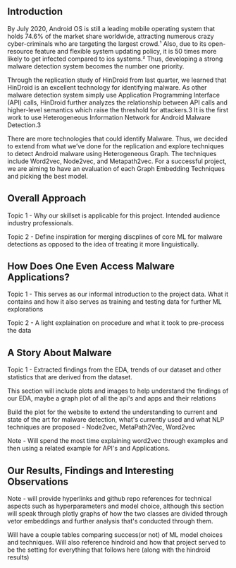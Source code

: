 ## Introduction 
 
By July 2020, Android OS is still a leading mobile operating system that holds 74.6% of the market share worldwide, attracting numerous crazy cyber-criminals who are targeting the largest crowd.¹ Also, due to its open-resource feature and flexible system updating policy, it is 50 times more likely to get infected compared to ios systems.² Thus, developing a strong malware detection system becomes the number one priority.

Through the replication study of HinDroid from last quarter, we learned that HinDroid is an excellent technology for identifying malware. As other malware detection system simply use Application Programming Interface (API) calls, HinDroid further analyzes the relationship between API calls and higher-level semantics which raise the threshold for attackers.3 It is the first work to use Heterogeneous Information Network for Android Malware Detection.3

There are more technologies that could identify Malware. Thus, we decided to extend from what we’ve done for the replication and explore techniques to detect Android malware using Heterogeneous Graph. The techniques include Word2vec, Node2vec, and Metapath2vec. For a successful project, we are aiming to have an evaluation of each Graph Embedding Techniques and picking the best model.


## Overall Approach 
Topic 1 - Why our skillset is applicable for this project. Intended audience industry professionals.

Topic 2 - Define inspiration for merging discplines of core ML for malware detections as opposed to the idea of treating it more linguistically. 

## How Does One Even Access Malware Applications?
Topic 1 - This serves as our informal introduction to the project data. What it contains and how it also serves as training and testing data for further ML explorations

Topic 2 - A light explaination on procedure and what it took to pre-process the data

## A Story About Malware 
Topic 1 - Extracted findings from the EDA, trends of our dataset and other statistics that are derived from the dataset. 

This section will include plots and images to help understand the findings of our EDA, maybe a graph plot of all the api's and apps and their relations

Build the plot for the website to extend the understanding to current and state of the art for malware detection, what's currently used and what NLP techniques are proposed - Node2vec, MetaPath2Vec, Word2vec

Note - Will spend the most time explaining word2vec through examples and then using a related example for API's and Applications. 


## Our Results, Findings and Interesting Observations
Note - will provide hyperlinks and github repo references for technical aspects such as hyperparameters and model choice, although this section will speak through plotly graphs of how the two classes are divided through vetor embeddings and further analysis that's conducted through them. 

Will have a couple tables comparing success(or not) of ML model choices and techniques. Will also reference hindroid and how that project served to be the setting for everything that follows here (along with the hindroid results)



